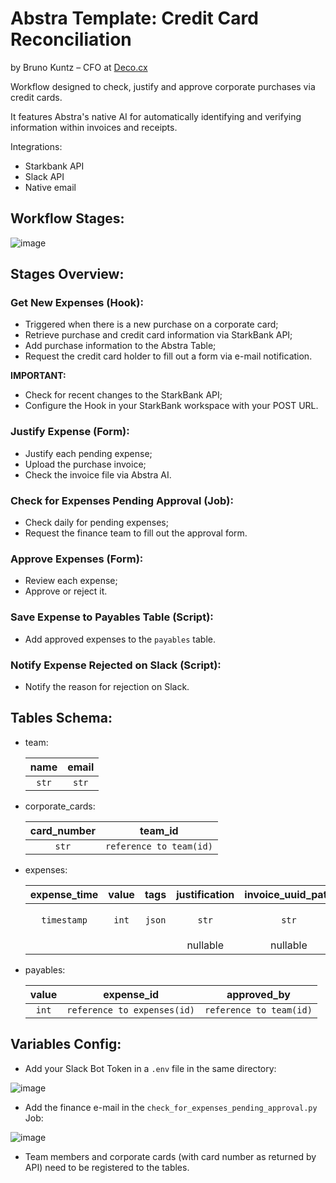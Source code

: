# Abstra Template: Credit Card Reconciliation
by Bruno Kuntz – CFO at [Deco.cx](https://deco.cx/)

Workflow designed to check, justify and approve corporate purchases via credit cards.

It features Abstra's native AI for automatically identifying and verifying information within invoices and receipts.

Integrations:
- Starkbank API
- Slack API
- Native email

## Workflow Stages:

![image](https://github.com/abstra-app/template-credit-card-reconciliation/assets/111701155/1d19c703-b5aa-4853-b139-dcc3d66b9f50)

## Stages Overview:

### Get New Expenses (Hook):
  - Triggered when there is a new purchase on a corporate card;
  - Retrieve purchase and credit card information via StarkBank API;
  - Add purchase information to the Abstra Table;
  - Request the credit card holder to fill out a form via e-mail notification.

**IMPORTANT:**
  - Check for recent changes to the StarkBank API;
  - Configure the Hook in your StarkBank workspace with your POST URL.
    
### Justify Expense (Form):
  - Justify each pending expense;
  - Upload the purchase invoice;
  - Check the invoice file via Abstra AI.

### Check for Expenses Pending Approval (Job):
  - Check daily for pending expenses;
  - Request the finance team to fill out the approval form.

### Approve Expenses (Form):
  - Review each expense;
  - Approve or reject it.

### Save Expense to Payables Table (Script):
  - Add approved expenses to the ```payables``` table.

### Notify Expense Rejected on Slack (Script):
  - Notify the reason for rejection on Slack.

## Tables Schema:
  - team:

    |name|email|
    |:-:|:-:|
    |```str```|```str```|

  - corporate_cards:

    |card_number|team_id|
    |:-:|:-:|
    |```str```|```reference to team(id)```|

  - expenses:

    |expense_time|value|tags|justification|invoice_uuid_path|approval_status|team_id|card_id|
    |:-:|:-:|:-:|:-:|:-:|:-:|:-:|:-:|
    |```timestamp```|```int```|```json```|```str```|```str```|```boolean```|```reference to team(id)```|```reference to corporate_cards(id)```|
    | | | |nullable|nullable|nullable| | |

  - payables:

    |value|expense_id|approved_by|
    |:-:|:-:|:-:|
    |```int```|```reference to expenses(id)```|```reference to team(id)```|

## Variables Config:
  - Add your Slack Bot Token in a ```.env``` file in the same directory:

![image](https://github.com/abstra-app/template-credit-card-reconciliation/assets/111701155/1a096b5e-68b6-4b43-8b72-cbdfa44f88cb)
  - Add the finance e-mail in the ```check_for_expenses_pending_approval.py``` Job:

![image](https://github.com/abstra-app/template-credit-card-reconciliation/assets/111701155/314510cb-7049-44da-aed1-ea3ede2f03d0)

  - Team members and corporate cards (with card number as returned by API) need to be registered to the tables.
